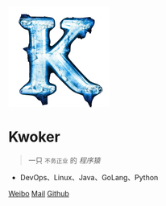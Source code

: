 <img width="200" height="200" src="assets/logo.png">

# Kwoker

> 一只 <small>不务正业</small> 的 <em>程序猿</em>

- DevOps、Linux、Java、GoLang、Python

[Weibo](http://weibo.com/kwoker)
[Mail](mailto:kwoker@keveon.com)
[Github](https://github.com/kwoker/kwoker.github.io.git)
